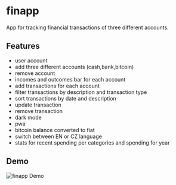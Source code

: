# finapp

App for tracking financial transactions of three different accounts.

## Features

- user account
- add three different accounts (cash,bank,bitcoin)
- remove account
- incomes and outcomes bar for each account
- add transactions for each account
- filter transactions by description and transaction type
- sort transactions by date and description
- update transaction
- remove transaction
- dark mode
- pwa
- bitcoin balance converted to fiat
- switch between EN or CZ language
- stats for recent spending per categories and spending for year

## Demo

![finapp Demo](https://i.imgur.com/ls828mH.gif)
